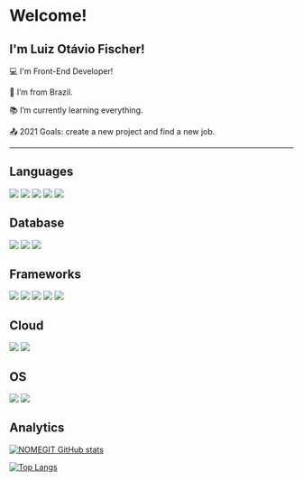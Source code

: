 # Welcome!

 

## I'm Luiz Otávio Fischer!
 

:computer: I'm Front-End Developer!

:house_with_garden: I’m from Brazil.

:books: I’m currently learning everything.

:outbox_tray: 2021 Goals: create a new project and find a new job.

----------------------------------------------------------------------------------

## Languages

![](https://img.shields.io/badge/HTML5-E34F26?style=for-the-badge&logo=html5&logoColor=white) ![](https://img.shields.io/badge/CSS3-1572B6?style=for-the-badge&logo=css3&logoColor=white) ![](https://img.shields.io/badge/JavaScript-F7DF1E?style=for-the-badge&logo=javascript&logoColor=black) ![](https://img.shields.io/badge/C%23-239120?style=for-the-badge&logo=c-sharp&logoColor=white) ![](https://img.shields.io/badge/PHP-777BB4?style=for-the-badge&logo=php&logoColor=white)

## Database 
![](https://img.shields.io/badge/MySQL-00000F?style=for-the-badge&logo=mysql&logoColor=white) ![](https://img.shields.io/badge/PostgreSQL-316192?style=for-the-badge&logo=postgresql&logoColor=white) ![](https://img.shields.io/badge/MariaDB-003545?style=for-the-badge&logo=mariadb&logoColor=white)

## Frameworks
![](https://img.shields.io/badge/NuGet-004880?style=for-the-badge&logo=nuget&logoColor=white) ![](https://img.shields.io/badge/.NET-512BD4?style=for-the-badge&logo=dotnet&logoColor=white) ![](https://img.shields.io/badge/Bootstrap-563D7C?style=for-the-badge&logo=bootstrap&logoColor=white) ![](https://img.shields.io/badge/Laravel-FF2D20?style=for-the-badge&logo=laravel&logoColor=white) ![](https://img.shields.io/badge/Xampp-F37623?style=for-the-badge&logo=xampp&logoColor=white)

## Cloud
![](https://img.shields.io/badge/AmazonAWS-{232F3E}?style=for-the-badge&logo=amazonaws&logoColor=white) ![](https://img.shields.io/badge/Oracle-F80000?style=for-the-badge&logo=oracle&logoColor=black)

## OS 
![](https://img.shields.io/badge/Windows-0078D6?style=for-the-badge&logo=windows&logoColor=white) ![](https://img.shields.io/badge/Linux-FCC624?style=for-the-badge&logo=linux&logoColor=black)

## Analytics

[![NOMEGIT GitHub stats](https://github-readme-stats.vercel.app/api?username=luiz-fischer&show_icons=true&theme=midnight-purple)
](https://github.com/NOMEGIT/github-readme-stats)


[![Top Langs](https://github-readme-stats.vercel.app/api/top-langs/?username=luiz-fischer&layout=compact&theme=dark&)](https://github.com/luiz-fischer/github-readme-stats)
